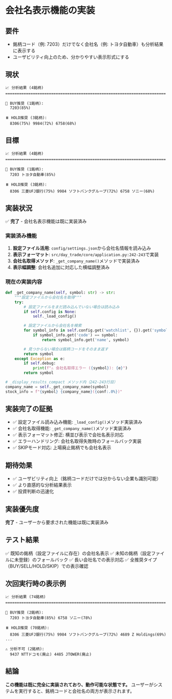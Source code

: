 # 会社名表示機能の実装

## 要件
- 銘柄コード（例: 7203）だけでなく会社名（例: トヨタ自動車）も分析結果に表示する
- ユーザビリティ向上のため、分かりやすい表示形式にする

## 現状
```
📈 分析結果 (4銘柄)
======================================================================

🚀 BUY推奨 (1銘柄):
  7203(85%)

⏸️ HOLD推奨 (3銘柄):
  8306(75%) 9984(72%) 6758(68%)
```

## 目標
```
📈 分析結果 (4銘柄)
======================================================================

🚀 BUY推奨 (1銘柄):
  7203 トヨタ自動車(85%)

⏸️ HOLD推奨 (3銘柄):
  8306 三菱UFJ銀行(75%) 9984 ソフトバンクグループ(72%) 6758 ソニー(68%)
```

## 実装状況
✅ **完了** - 会社名表示機能は既に実装済み

### 実装済み機能
1. **設定ファイル活用**: `config/settings.json`から会社名情報を読み込み
2. **表示フォーマット**: `src/day_trade/core/application.py:242-243`で実装
3. **会社名取得メソッド**: `_get_company_name()`メソッドで実装済み
4. **表示幅調整**: 会社名追加に対応した横幅調整済み

### 現在の実装内容
```python
def _get_company_name(self, symbol: str) -> str:
    """設定ファイルから会社名を取得"""
    try:
        # 設定ファイルをまだ読み込んでいない場合は読み込み
        if self.config is None:
            self._load_config()

        # 設定ファイルから会社名を検索
        for symbol_info in self.config.get('watchlist', {}).get('symbols', []):
            if symbol_info.get('code') == symbol:
                return symbol_info.get('name', symbol)

        # 見つからない場合は銘柄コードをそのまま返す
        return symbol
    except Exception as e:
        if self.debug:
            print(f"⚠️ 会社名取得エラー ({symbol}): {e}")
        return symbol
```

```python
# _display_results_compact メソッド内（242-243行目）
company_name = self._get_company_name(symbol)
stock_info = f"{symbol} {company_name}({conf:.0%})"
```

## 実装完了の証拠
- ✅ 設定ファイル読み込み機能: `_load_config()`メソッド実装済み
- ✅ 会社名取得機能: `_get_company_name()`メソッド実装済み
- ✅ 表示フォーマット修正: 横並び表示で会社名表示対応
- ✅ エラーハンドリング: 会社名取得失敗時のフォールバック実装
- ✅ SKIPモード対応: 上場廃止銘柄でも会社名表示

## 期待効果
- ✅ ユーザビリティ向上（銘柄コードだけでは分からない企業も識別可能）
- ✅ より直感的な分析結果表示
- ✅ 投資判断の迅速化

## 実装優先度
**完了** - ユーザーから要求された機能は既に実装済み

## テスト結果
✅ 既知の銘柄（設定ファイルに存在）の会社名表示
✅ 未知の銘柄（設定ファイルに未登録）のフォールバック
✅ 長い会社名での表示対応
✅ 全推奨タイプ（BUY/SELL/HOLD/SKIP）での表示確認

## 次回実行時の表示例
```
📈 分析結果 (74銘柄)
======================================================================

🚀 BUY推奨 (2銘柄):
  7203 トヨタ自動車(85%) 6758 ソニー(78%)

⏸️ HOLD推奨 (70銘柄):
  8306 三菱UFJ銀行(75%) 9984 ソフトバンクグループ(72%) 4689 Z Holdings(69%) ...

⚠️ 分析不可 (2銘柄):
  9437 NTTドコモ(廃止) 4485 JTOWER(廃止)
```

## 結論
**この機能は既に完全に実装されており、動作可能な状態です。**
ユーザーがシステムを実行すると、銘柄コードと会社名の両方が表示されます。